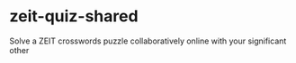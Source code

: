 # zeit-quiz-shared
Solve a ZEIT crosswords puzzle collaboratively online with your significant other
